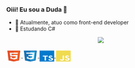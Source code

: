 ### Oiii! Eu sou a Duda 👋

- 🔭 Atualmente, atuo como front-end developer
- 🌱 Estudando C#

<div align="center">
  <a href="https://github.com/dudaomss">
  <img height="180em" src="https://github-readme-stats.vercel.app/api/top-langs/?username=dudaomss&layout=compact&langs_count=7&theme=dracula"/>
</div>

<div style="display: inline"><br>
<img align="center" alt="Duda-HTML" height="30" width="40" src="https://raw.githubusercontent.com/devicons/devicon/master/icons/html5/html5-original.svg">
  <img align="center" alt="Duda-CSS" height="30" width="40" src="https://raw.githubusercontent.com/devicons/devicon/master/icons/css3/css3-original.svg">
  <img align="center" alt="Duda-Ts" height="30" width="40" src="https://raw.githubusercontent.com/devicons/devicon/master/icons/typescript/typescript-plain.svg">
  <img align="center" alt="Duda-Js" height="30" width="40" src="https://raw.githubusercontent.com/devicons/devicon/master/icons/javascript/javascript-plain.svg">
</div>
